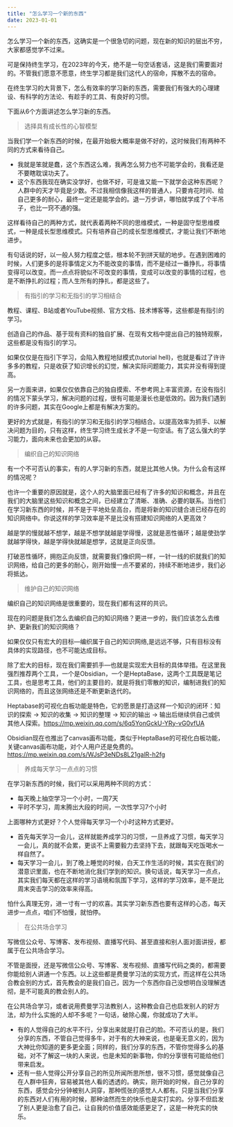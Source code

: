 ```yaml
---
title: "怎么学习一个新的东西"
date: 2023-01-01
---
```

<link rel="stylesheet" type="text/css" href="/common01.css">

怎么学习一个新的东西，这确实是一个很急切的问题，现在新的知识的层出不穷，大家都感觉学不过来。

可是保持终生学习，在2023年的今天，绝不是一句空话套话，这是我们需要面对的。不管我们愿意不愿意，终生学习都是我们这代人的宿命，挥散不去的宿命。

在终生学习的大背景下，怎么有效率的学习新的东西，需要我们有强大的心理建设、有科学的方法论、有趁手的工具、有良好的习惯。

下面从6个方面讲述怎么学习新的东西。

<blockquote class="blockquote">选择具有成长性的心智模型</blockquote>

当我们学一个新东西的时候，在最开始极大概率是做不好的，这时候我们有两种不同的方式来看待自己。

- 我就是笨就是蠢，这个东西这么难，我再怎么努力也不可能学会的，我看还是不要瞎耽误功夫了。
- 这个东西我现在确实没学好，也做不好，可是谁又能一下就学会这种东西呢？人群中的天才毕竟是少数。不过我相信像我这样的普通人，只要肯花时间、给自己更多的耐心，最终一定还是能学会的。退一万步讲，哪怕就学成了个半吊子，也比一窍不通的强。

这样看待自己的两种方式，就代表着两种不同的思维模式，一种是固守型思维模式，一种是成长型思维模式。只有培养自己的成长型思维模式，才能让我们不断地进步。

有句话说的好，以一般人努力程度之低，根本轮不到拼天赋的地步。在遇到困难的时候，人们更多的是将事情定义为不能改变的事情，而不是经过一番挣扎，将事情变得可以改变。而一点点将貌似不可改变的事情，变成可以改变的事情的过程，也是不断挣扎的过程；而人生所有的挣扎，都是这些了。

<blockquote class="blockquote">有指引的学习和无指引的学习相结合</blockquote>

教程、课程、B站或者YouTube视频、官方文档、技术博客等，这些都是有指引的学习。

创造自己的作品、基于现有资料的独自扩展、在现有文档中提出自己的独特观察，这些都是没有指引的学习。

如果仅仅是在指引下学习，会陷入教程地狱模式(tutorial hell)，也就是看过了许许多多的教程，只是收获了知识增长的幻觉，解决实际问题能力，其实并没有得到提高。

另一方面来讲，如果仅仅依靠自己的独自摸索、不参考网上丰富资源，在没有指引的情况下蒙头学习，解决问题的过程，很有可能是漫长也是低效的。因为我们遇到的许多问题，其实在Google上都是有解决方案的。

更好的方式就是，有指引的学习和无指引的学习相结合。以提高效率为抓手、以解决问题为目的，只有这样，终生学习终生成长才不是一句空话。有了这么强大的学习能力，面向未来也会更加的从容。

<blockquote class="blockquote">编织自己的知识网络</blockquote>

有一个不可否认的事实，有的人学习新的东西，就是比其他人快。为什么会有这样的情况呢？

也许一个重要的原因就是，这个人的大脑里面已经有了许多的知识和概念，并且在我们的大脑里这些知识和概念之间，已经建立了清晰、准确、必要的联系。当他们在学习新东西的时候，并不是于平地处垒高台，而是将新的知识缝合进已经存在的知识网络中。你说这样的学习效率是不是比没有搭建知识网络的人更高效？

越是学的慢就越不想学，越是不想学就越是学得慢，这就是恶性循环；越是使劲学就越学得快，越是学得快就越是想学，这就是正向反馈。

打破恶性循环，拥抱正向反馈，就需要我们像织网一样，一针一线的织就我们的知识网络，给自己的更多的耐心，刚开始慢一点不要紧的，持续不断地进步，我们必将抵达。

<blockquote class="blockquote">维护自己的知识网络</blockquote>

编织自己的知识网络是很重要的，现在我们都有这样的共识。

现在的问题是我们怎么去编织自己的知识网络？更进一步的，我们应该怎么去维护、更新我们的知识网络？

如果仅仅只有宏大的目标—编织属于自己的知识网络,是远远不够，只有目标没有具体的实现路径，也不可能达成目标。

除了宏大的目标，现在我们需要抓手—也就是实现宏大目标的具体举措。在这里我强烈推荐两个工具，一个是Obsidian，一个是HeptaBase，这两个工具既是笔记工具，也是思考工具，他们的主要目的，就是将我们零散的知识，编制进我们的知识网络的，而且这张网络还是不断更新迭代的。

Heptabase的可视化白板功能是特色，它的愿景是打造这样一个知识的闭环：知识的探索 → 知识的收集 → 知识的整理 → 知识的输出 → 输出后继续供自己或供其他人探索。https://mp.weixin.qq.com/s/6q5YonGckU-YRy-vG0vfUA

Obsidian现在也推出了canvas画布功能，类似于HeptaBase的可视化白板功能，关键canvas画布功能，对个人用户还是免费的。   https://mp.weixin.qq.com/s/WJsP3eNDs8L21galR-h2fg

<blockquote class="blockquote">养成每天学习一点点的习惯</blockquote>

在学习新东西的时候，我们可以采用两种不同的方式：

- 每天晚上抽空学习一个小时，一周7天
- 平时不学习，周末腾出大段的时间，一次性学习7个小时

上面哪种方式更好？个人觉得每天学习一个小时这种方式更好。

- 首先每天学习一会儿，这样就能养成学习的习惯，一旦养成了习惯，每天学习一会儿，真的就不会累，更谈不上需要毅力去坚持下去，就跟每天吃饭喝水一样自然了。
- 每天学习一会儿，到了晚上睡觉的时候，白天工作生活的时候，其实在我们的潜意识里面，也在不断地消化我们学到的知识。换句话说，每天学习一点点，其实我们每天都在这样的学习语境和氛围下学习，这样的学习效率，是不是比周末突击学习的效率来得高。

怕什么真理无穷，进一寸有一寸的欢喜。其实学习新东西也要有这样的心态，每天进步一点点，咱们不怕慢，就怕停。

<blockquote class="blockquote">在公共场合学习</blockquote>

写微信公众号、写博客、发布视频、直播写代码、甚至直接和别人面对面讲授，都属于在公共场合学习。

不管是面授，还是写微信公众号、写博客、发布视频、直播写代码之类的，都需要你能给别人讲通一个东西。以上这些都是费曼学习法的实现方式，而这样在公共场合教会别的方式，首先教会的是我们自己，因为一个东西你自己没想明白没理解透彻，是不可能真的教会别人的。

在公共场合学习，或者说用费曼学习法教别人，这种教会自己也启发别人的好方法，却为什么实施的人却不多呢？一句话，破除心魔，你就成功了大半。

- 有的人觉得自己的水平不行，分享出来就是打自己的脸。不可否认的是，我们分享的东西，不管自己觉得多牛，对于有的大神来说，也是毫无意义的，因为大神比你知道的更多更全面；同样的，我们分享的东西，不管你觉得多么的基础，对不了解这一块的人来说，也是未知的新事物，你的分享很有可能给他们带来启发。
- 还有一些人觉得公开分享自己的所见所闻所思所想，很不习惯，感觉就像自己在人群中狂奔，容易被其他人看的透透的。确实，刚开始的时候，自己分享的东西，感觉会分分钟被别人洞穿，那种慌张的感觉人人都有。只是当我们分享的东西对人们有用的时候，那种油然而生的快乐也是实打实的。分享不但启发了别人更是治愈了自己，让自我的价值感效能感更足了，这是一种充实的快乐。
